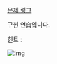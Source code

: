 
[문제 링크](https://leetcode.com/problems/next-permutation)

구현 연습입니다.

힌트 : 

![img](https://leetcode.com/media/original_images/31_Next_Permutation.gif)

